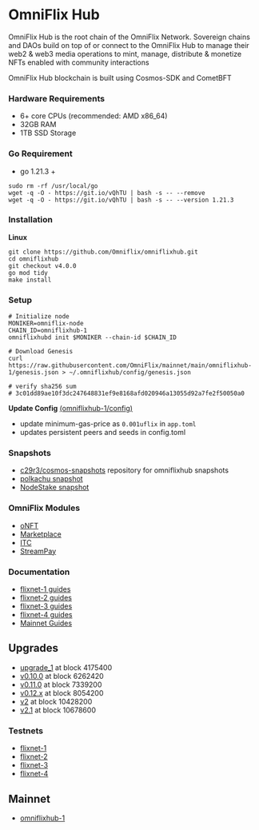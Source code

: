 # OmniFlix Hub

OmniFlix Hub is the root chain of the OmniFlix Network. Sovereign chains and DAOs build on top of or connect to the OmniFlix Hub to manage their web2 & web3 media operations to mint, manage, distribute & monetize NFTs enabled with community interactions

OmniFlix Hub blockchain is built using Cosmos-SDK and CometBFT

### Hardware Requirements
 - 6+ core CPUs (recommended: AMD x86_64)
 - 32GB RAM
 - 1TB SSD Storage

### Go Requirement
- go 1.21.3 +
```
sudo rm -rf /usr/local/go
wget -q -O - https://git.io/vQhTU | bash -s -- --remove
wget -q -O - https://git.io/vQhTU | bash -s -- --version 1.21.3
 ```

### Installation

**Linux**

```
git clone https://github.com/Omniflix/omniflixhub.git
cd omniflixhub
git checkout v4.0.0
go mod tidy
make install
```

### Setup

```
# Initialize node
MONIKER=omniflix-node
CHAIN_ID=omniflixhub-1
omniflixhubd init $MONIKER --chain-id $CHAIN_ID

# Download Genesis
curl https://raw.githubusercontent.com/OmniFlix/mainnet/main/omniflixhub-1/genesis.json > ~/.omniflixhub/config/genesis.json

# verify sha256 sum 
# 3c01dd89ae10f3dc247648831ef9e8168afd020946a13055d92a7fe2f50050a0
```
**Update Config** [(omniflixhub-1/config)](https://github.com/OmniFlix/docs/blob/main/guides/mainnet/omniflixhub-1/run-full-node.md#2-update-config)
- update minimum-gas-price as `0.001uflix` in `app.toml`
- updates persistent peers and seeds in config.toml 


### Snapshots
 - [c29r3/cosmos-snapshots](https://github.com/c29r3/cosmos-snapshots) repository for omniflixhub snapshots
 - [polkachu snapshot](https://polkachu.com/tendermint_snapshots/omniflix) 
 - [NodeStake snapshot](https://nodestake.top/omniflix)
   
### OmniFlix Modules
- [oNFT](https://github.com/OmniFlix/omniflixhub/tree/main/x/onft)
- [Marketplace](https://github.com/OmniFlix/omniflixhub/tree/main/marketplace)
- [ITC](https://github.com/OmniFlix/omniflixhub/tree/main/itc)
- [StreamPay](https://github.com/OmniFlix/streampay)
 
### Documentation

- [flixnet-1 guides](https://github.com/OmniFlix/docs/tree/main/guides/testnets/flixnet-1)
- [flixnet-2 guides](https://github.com/OmniFlix/docs/tree/main/guides/testnets/flixnet-2)
- [flixnet-3 guides](https://github.com/OmniFlix/docs/tree/main/guides/testnets/flixnet-3)
- [flixnet-4 guides](https://github.com/OmniFlix/docs/tree/main/guides/testnets/flixnet-4)
- [Mainnet Guides](https://github.com/OmniFlix/docs/tree/main/guides/mainnet)

## Upgrades
 - [upgrade_1](https://github.com/OmniFlix/docs/blob/main/guides/mainnet/omniflixhub-1/upgrades/upgrade_1.md) at block 4175400
 - [v0.10.0](https://github.com/OmniFlix/docs/blob/main/guides/mainnet/omniflixhub-1/upgrades/v0.10.0-upgrade.md) at block 6262420
 - [v0.11.0](https://github.com/OmniFlix/docs/blob/main/guides/mainnet/omniflixhub-1/upgrades/v0.11.0-upgrade.md) at block 7339200
 - [v0.12.x](https://github.com/OmniFlix/docs/blob/main/guides/mainnet/omniflixhub-1/upgrades/v0.12.x-upgrade.md) at block 8054200
 - [v2](https://github.com/OmniFlix/docs/blob/main/guides/mainnet/omniflixhub-1/upgrades/v2-upgrade.md) at block 10428200
 - [v2.1]((https://github.com/OmniFlix/docs/blob/main/guides/mainnet/omniflixhub-1/upgrades/v2.1-upgrade.md)) at block 10678600

### Testnets

- [flixnet-1](https://github.com/OmniFlix/testnets/tree/main/flixnet-1)
- [flixnet-2](https://github.com/OmniFlix/testnets/tree/main/flixnet-2)
- [flixnet-3](https://github.com/OmniFlix/testnets/tree/main/flixnet-3)
- [flixnet-4](https://github.com/OmniFlix/testnets/tree/main/flixnet-4)

## Mainnet
- [omniflixhub-1](https://github.com/OmniFlix/mainnet/tree/main/omniflixhub-1)


